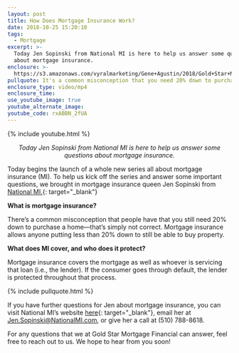 ```yaml
---
layout: post
title: How Does Mortgage Insurance Work?
date: 2018-10-25 15:20:10
tags:
  - Mortgage
excerpt: >-
  Today Jen Sopinski from National MI is here to help us answer some questions
  about mortgage insurance.
enclosure: >-
  https://s3.amazonaws.com/vyralmarketing/Gene+Agustin/2018/Gold+Star+Mortgage+Financial-+What+is+mortgage+insurance%253F.mp4
pullquote: It's a common misconception that you need 20% down to purchase a home
enclosure_type: video/mp4
enclosure_time:
use_youtube_image: true
youtube_alternate_image:
youtube_code: rxABBN_2fUA
---
```


{% include youtube.html %}

<p style="text-align: center;"><em>Today Jen Sopinski from National MI is here to help us answer some questions about mortgage insurance.</em></p>

Today begins the launch of a whole new series all about mortgage insurance (MI). To help us kick off the series and answer some important questions, we brought in mortgage insurance queen Jen Sopinski from [National MI.](https://www.nationalmi.com/){: target="_blank"}

**What is mortgage insurance?**

There’s a common misconception that people have that you still need 20% down to purchase a home—that’s simply not correct. Mortgage insurance allows anyone putting less than 20% down to still be able to buy property.

**What does MI cover, and who does it protect?**

Mortgage insurance covers the mortgage as well as whoever is servicing that loan (i.e., the lender). If the consumer goes through default, the lender is protected throughout that process.

{% include pullquote.html %}

If you have further questions for Jen about mortgage insurance, you can visit National MI’s website [here](https://www.nationalmi.com/){: target="_blank"}, email her at [Jen.Sopinski@NationalMI.com](mailto:jen.sopinski@nationalmi.com), or give her a call at (510) 788-8618.

For any questions that we at Gold Star Mortgage Financial can answer, feel free to reach out to us. We hope to hear from you soon!